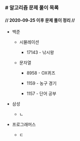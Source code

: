 ### \# 알고리즘 문제 풀이 목록

#### // 2020-09-25 이후 문제 풀이 정리 //




- 백준
  
  
  - 시뮬레이션
    
    
    - 17143 - 낚시왕
  
  - 문자열
  
    - 8958 - OX퀴즈
  
    - 1159 - 농구 경기
    
    - 1157 - 단어 공부
    
      
  
- 삼성
  
  - ㄴ





- 프로그래머스
  - ㄷ



